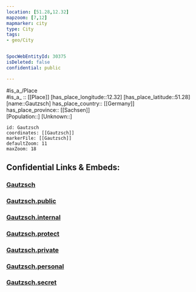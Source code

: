 ```yaml
---
location: [51.28,12.32] 
mapzoom: [7,12] 
mapmarker: city 
type: City
tags:
- geo/City


SpocWebEntityId: 30375
isDeleted: false
confidential: public

---
```

#is_a_/Place  
#is_a_ :: [[Place]] 
[has_place_longitude::12.32] 
[has_place_latitude::51.28] 
[name::Gautzsch] 
has_place_country:: [[Germany]]  
has_place_province:: [[Sachsen]]  
[Population::] 
[Unknown::] 


```leaflet
id: Gautzsch
coordinates: [[Gautzsch]] 
markerFile: [[Gautzsch]] 
defaultZoom: 11 
maxZoom: 18
```


## Confidential Links & Embeds: 

### [Gautzsch](/_Standards/Earth/Continent/Europe/Europe~Central/Germany/Germany~East/Sachsen/counties~Sachsen/Leipzig-City/City/Gautzsch.md) 

### [Gautzsch.public](/_public/Earth/Continent/Europe/Europe~Central/Germany/Germany~East/Sachsen/counties~Sachsen/Leipzig-City/City/Gautzsch.public.md) 

### [Gautzsch.internal](/_internal/Earth/Continent/Europe/Europe~Central/Germany/Germany~East/Sachsen/counties~Sachsen/Leipzig-City/City/Gautzsch.internal.md) 

### [Gautzsch.protect](/_protect/Earth/Continent/Europe/Europe~Central/Germany/Germany~East/Sachsen/counties~Sachsen/Leipzig-City/City/Gautzsch.protect.md) 

### [Gautzsch.private](/_private/Earth/Continent/Europe/Europe~Central/Germany/Germany~East/Sachsen/counties~Sachsen/Leipzig-City/City/Gautzsch.private.md) 

### [Gautzsch.personal](/_personal/Earth/Continent/Europe/Europe~Central/Germany/Germany~East/Sachsen/counties~Sachsen/Leipzig-City/City/Gautzsch.personal.md) 

### [Gautzsch.secret](/_secret/Earth/Continent/Europe/Europe~Central/Germany/Germany~East/Sachsen/counties~Sachsen/Leipzig-City/City/Gautzsch.secret.md)

